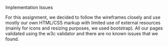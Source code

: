 Implementation Issues

For this assignment, we decided to follow the wireframes closely and use mostly our own HTML/CSS markup with limited use of external resources (mainly for icons and resizing purposes, we used bootstrap). All our pages validated using the w3c validator and there are no known issues that we found.